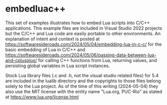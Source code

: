 # embedluac++

This set of examples illustrates how to embed Lua scripts into C/C++ applications. This example files are included in Visual Studio 2022 projects but the C/C++ and Lua code are easily portable to other environments.  An explanation of intent and context is posted at
https://softwaresideroads.com/2024/05/04/embedding-lua-in-c-c/ for the basic embedding of Lua in C/C++ and
https://softwaresideroads.com/2024/05/06/passing-data-between-lua-and-cplusplus/ for calling C++ functions from Lua, returning values, and persisting global variables in Lua script instances.

Stock Lua library files (.c and .h, not the visual studio related files) for 5.4 are included in the lualib directory and the copyrights to those files belong solely to the Lua project.  As of the time of this writing (2024-05-04) they also use the MIT license with the entity name "Lua.org, PUC-Rio" as stated at https://www.lua.org/license.html

